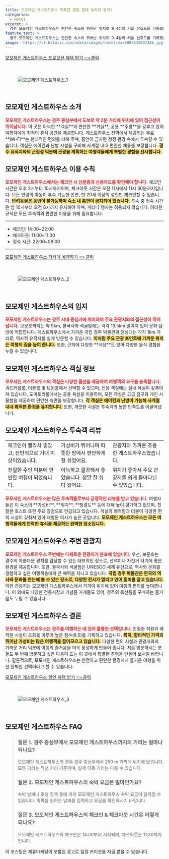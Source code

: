 ```yaml
---
title: 모모제인 게스트하우스 독특한 경험 절대 놓치지 말자!
categories:
  - Hotel
excerpt: >
  경주 모모제인 게스트하우스는 편안한 숙소와 뛰어난 위치로 9.4점의 커플 선호도를 기록했습니다. 가성비 최고 청결한 객실과 친절한 서비스로 여행의 만족도를 높여보세요!
feature_text: >
  경주 모모제인 게스트하우스는 편안한 숙소와 뛰어난 위치로 9.4점의 커플 선호도를 기록했습니다. 가성비 최고 청결한 객실과 친절한 서비스로 여행의 만족도를 높여보세요!
image: 'https://cf.bstatic.com/xdata/images/hotel/max500/532697486.jpg?k=c024e2c11fc5d0a08ae7046b1c876ed63f8ce4892488f020d00603d79bf7c571&o=&hp=1'
---
```


<p><a class="modoo-button" href="https://tinyurl.com/233vhxb3" rel="nofollow noopener">모모제인 게스트하우스 프로모션 혜택 받기 👈 클릭</a></p><br/>
<figure class="image"><img alt="모모제인 게스트하우스_1" src="https://cf.bstatic.com/xdata/images/hotel/max1024x768/318470692.jpg?k=616bfd435fbeaca1821ddcb5629b5abfc0bc779a333ffc9a81525f22b50bc39e&amp;o=&amp;hp=1"/></figure><br/>

<h2 id="모모제인_게스트하우스_소개">모모제인 게스트하우스 소개</h2>
<p><b><span style="color: #ee2323;">모모제인 게스트하우스는 경주 중심부에서 도보로 약 2분 거리에 위치해 있어 접근성이 뛰어납니다.</span></b> 이 곳은 아늑한 **객실**과 편안한 **거실**, 공용 **주방**을 갖추고 있어 여행자에게 최적의 휴식 공간을 제공합니다. 게스트하우스 전역에서 제공되는 무료 **Wi-Fi**는 현대적인 편의를 더해 주며, 흡연이 금지된 청정 환경 속에서 투숙할 수 있습니다. 객실은 에어컨과 난방 시설을 구비해 사계절 내내 편안한 체류를 보장합니다. <b><span style="background-color: #ffe066;">경주 유적지와의 근접성 덕분에 관광을 계획하는 여행객들에게 특별한 경험을 선사합니다.</span></b></p>
<h2 id="모모제인_게스트하우스_이용수칙">모모제인 게스트하우스 이용 수칙</h2>
<p><b><span style="color: #ee2323;">모모제인 게스트하우스에서는 체크인 시 신분증과 신용카드를 확인해야 합니다.</span></b> 체크인 시간은 오후 2시부터 10시까지이며, 체크아웃 시간은 오전 11시에서 11시 30분까지입니다. 모든 연령의 아동이 투숙 가능한 반면, 만 20세 이상의 성인만 체크인할 수 있습니다. <b><span style="background-color: #ffe066;">반려동물은 동반이 불가능하며 숙소 내 흡연이 금지되어 있습니다.</span></b> 투숙 중 정숙 시간은 밤 10시부터 오전 8시까지 유지해야 하며, 파티나 행사는 허용되지 않습니다. 이러한 규칙은 모든 투숙객의 편안한 이용을 위해 필요합니다.</p>
<hr/>
<ul>
<li>체크인: 14:00~22:00</li>
<li>체크아웃: 11:00~11:30</li>
<li>정숙 시간: 22:00~08:00</li>
</ul>
<hr/>
<p><a class="modoo-button" href="https://tinyurl.com/233vhxb3" rel="nofollow noopener">모모제인 게스트하우스 최저가 예약하기 👈 클릭</a></p><br/>
<figure class="image"><img alt="모모제인 게스트하우스_2" src="https://cf.bstatic.com/xdata/images/hotel/max500/532697486.jpg?k=c024e2c11fc5d0a08ae7046b1c876ed63f8ce4892488f020d00603d79bf7c571&amp;o=&amp;hp=1"/></figure><br/>
<h2 id="모모제인_게스트하우스_입지">모모제인 게스트하우스의 입지</h2>
<p><b><span style="color: #ee2323;">모모제인 게스트하우스는 경주 시내 중심가에 위치하여 주요 관광지와의 접근성이 뛰어납니다.</span></b> 보문호까지는 약 9km, 불국사와 석굴암에는 각각 13.5km 떨어져 있어 문화 탐방에 적합합니다. 게스트하우스에서 가까운 국립 경주 박물관과 첨성대는 각각 1km 거리로, 역사적 유적지를 쉽게 방문할 수 있습니다. <b><span style="background-color: #ffe066;">이처럼 주요 관광 포인트에 가까운 위치는 여행의 질을 높여 줍니다.</span></b> 또한, 근처에 다양한 **식당**도 있어 다양한 음식 경험을 누릴 수 있습니다.</p>
<h2 id="모모제인_게스트하우스_객실_정보">모모제인 게스트하우스 객실 정보</h2>
<p><b><span style="color: #ee2323;">모모제인 게스트하우스의 객실은 다양한 옵션을 제공하여 여행객의 요구를 충족합니다.</span></b> 쿼드러플룸, 더블룸 및 트윈룸에서 선택할 수 있으며, 전용 객실에는 실내 욕실이 갖추어져 있습니다. 도미토리룸에서는 공용 욕실을 이용하며, 모든 객실은 고급 침구와 개인 사물함을 제공하여 편안한 숙면을 보장합니다. <b><span style="background-color: #ffe066;">각 객실은 에어컨과 난방이 가능해 사계절 내내 쾌적한 환경을 유지합니다.</span></b> 또한, 깨끗한 시설은 투숙객의 높은 만족도를 이끌어냅니다.</p>
<h2 id="모모제인_게스트하우스_투숙객_리뷰">모모제인 게스트하우스 투숙객 리뷰</h2>
<table>
<tr>
<td>체크인이 빨라서 좋았고, 전반적으로 기대 이상이었습니다.</td>
<td>가성비가 뛰어나며 따뜻한 방에서 편안하게 잘 쉬었어요.</td>
<td>관광지와 가까운 조용한 게스트하우스였습니다.</td>
</tr>
<tr>
<td>친절한 주인 덕분에 편안한 여행이 되었습니다.</td>
<td>아늑하고 깔끔해서 좋았습니다. 정말 잘 쉬다 왔어요.</td>
<td>위치가 좋아서 주요 관광지를 쉽게 돌아다닐 수 있었습니다.</td>
</tr>
</table>
<p><b><span style="color: #ee2323;">모모제인 게스트하우스는 많은 투숙객들로부터 긍정적인 리뷰를 받고 있습니다.</span></b> 여행자들은 이 숙소의 **가성비**, **위치**, **청결도** 등에 대해 높이 평가하고 있으며, 친절한 호스트 또한 주요 장점으로 언급되고 있습니다. 객실의 쾌적함과 더불어 다양한 편의 시설이 갖춰져 있어 재방문 의사가 높은 곳입니다. <b><span style="background-color: #ffe066;">모모제인 게스트하우스는 모든 여행객들에게 안락한 휴식을 제공하는 완벽한 장소입니다.</span></b></p>
<h2 id="모모제인_게스트하우스_주변_관광지">모모제인 게스트하우스 주변 관광지</h2>
<p><b><span style="color: #ee2323;">모모제인 게스트하우스 주변에는 다채로운 관광지가 분포해 있습니다.</span></b> 우선, 보문호는 경주의 아름다운 경치를 감상할 수 있는 대표적인 장소로, 산책이나 자전거 타기에 좋은 환경을 제공합니다. 또한, 불국사와 석굴암은 UNESCO 세계 유산으로, 역사와 문화를 경험하고 싶은 여행객들에게 큰 매력을 지니고 있습니다. <b><span style="background-color: #ffe066;">국립 경주 박물관은 한국의 역사와 문화를 한눈에 볼 수 있는 장소로, 다양한 전시가 열리고 있어 흥미를 끌고 있습니다.</span></b> 이런 관광지는 모모제인 게스트하우스에서 가까이 위치해 있어 여행의 편의를 높여줍니다. 이 외에도 다양한 전통시장과 기념품 가게들도 있어, 경주의 특산품을 구매하는 즐거움도 누릴 수 있습니다.</p>
<h2 id="모모제인_게스트하우스_결론">모모제인 게스트하우스 결론</h2>
<p><b><span style="color: #ee2323;">모모제인 게스트하우스는 경주를 여행하는 데 있어 훌륭한 선택입니다.</span></b> 친절한 직원과 쾌적한 시설이 조화를 이루어 높은 점수(8.5)를 기록하고 있습니다. <b><span style="background-color: #ffe066;">특히, 합리적인 가격과 뛰어난 가성비는 많은 여행객을 끌어모으고 있습니다.</span></b> 다양한 편의 시설과 관광지와의 가까운 거리 덕분에 여행의 즐거움을 더욱 풍성하게 만들어 줍니다. 처음 방문하시는 분들도 두 번째 방문하고 싶은 마음이 드는 이 곳에서 특별한 추억을 만들어 보시길 바랍니다. 결론적으로, 모모제인 게스트하우스는 안전하고 편안한 환경에서 즐거운 여행을 위한 완벽한 선택이라고 할 수 있습니다.</p>

<p><a class="modoo-button" href="https://tinyurl.com/233vhxb3" rel="nofollow noopener">모모제인 게스트하우스 할인 혜택 받기 👈 클릭</a></p><br>

<figure class="image"><img src="https://cf.bstatic.com/xdata/images/hotel/max500/531424587.jpg?k=8a7057edb7d2aec45c8735263d8e0dbfaf22537c519506565a41dc5ff86aa31b&o=&hp=1" alt="모모제인 게스트하우스_3"></figure><br>
<h2 id="모모제인 게스트하우스_FAQ">모모제인 게스트하우스 FAQ</h2>
<div itemscope="" itemtype="https://schema.org/FAQPage"> 
<blockquote> 
<div itemscope="" itemprop="mainEntity" itemtype="https://schema.org/Question"> 
<h3 id="질문_1" itemprop="name">질문 1. 경주 중심부에서 모모제인 게스트하우스까지의 거리는 얼마나 되나요?</h3> 
<div itemscope="" itemprop="acceptedAnswer" itemtype="https://schema.org/Answer"> 
<span itemprop="text"> 
<p>모모제인 게스트하우스의 경우 경주 중심부에서 250 m 거리에 위치해 있습니다. 모든 거리는 직선 거리 기준이며, 실제 이동 거리는 다를 수 있습니다.</p> 
</span> 
</div> 
</div> 
<div itemscope="" itemprop="mainEntity" itemtype="https://schema.org/Question"> 
<h3 id="질문_2" itemprop="name">질문 2. 모모제인 게스트하우스의 숙박 요금은 얼마인가요?</h3> 
<div itemscope="" itemprop="acceptedAnswer" itemtype="https://schema.org/Answer"> 
<span itemprop="text"> 
<p>숙박 날짜나 호텔 정책 등에 따라 모모제인 게스트하우스 숙박 요금이 달라질 수 있습니다. 숙박을 원하는 날짜를 입력하고 요금을 확인하시기 바랍니다.</p> 
</span> 
</div> 
</div> 
<div itemscope="" itemprop="mainEntity" itemtype="https://schema.org/Question"> 
<h3 id="질문_3" itemprop="name">질문 3. 모모제인 게스트하우스의 체크인 & 체크아웃 시간은 어떻게 되나요?</h3> 
<div itemscope="" itemprop="acceptedAnswer" itemtype="https://schema.org/Answer"> 
<span itemprop="text"> 
<p>모모제인 게스트하우스의 체크인은 14:00부터 시작되며, 체크아웃은 11:30까지 입니다.</p> 
</span> 
</div> 
</div> 
</blockquote> 
</div><p>이 포스팅은 제휴마케팅이 포함된 광고로 일정 커미션을 지급 받을 수 있습니다.</p>

